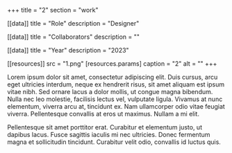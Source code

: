 +++
title = "2"
section = "work"

[[data]]
title = "Role"
description = "Designer"

[[data]]
title = "Collaborators"
description = ""

[[data]]
title = "Year"
description = "2023"

[[resources]]
src = "1.png"
[resources.params]
caption = "2"
alt = ""
+++

Lorem ipsum dolor sit amet, consectetur adipiscing elit. Duis cursus, arcu eget ultricies interdum, neque ex hendrerit risus, sit amet aliquam est ipsum vitae nibh. Sed ornare lacus a dolor mollis, ut congue magna bibendum. Nulla nec leo molestie, facilisis lectus vel, vulputate ligula. Vivamus at nunc elementum, viverra arcu at, tincidunt ex. Nam ullamcorper odio vitae feugiat viverra. Pellentesque convallis at eros ut maximus. Nullam a mi elit.

Pellentesque sit amet porttitor erat. Curabitur et elementum justo, ut dapibus lacus. Fusce sagittis iaculis mi nec ultricies. Donec fermentum magna et sollicitudin tincidunt. Curabitur velit odio, convallis id luctus quis.


